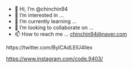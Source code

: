 - 👋 Hi, I’m @chinchin94
- 👀 I’m interested in ...
- 🌱 I’m currently learning ...
- 💞️ I’m looking to collaborate on ...
- 📫 How to reach me ...
chinchin94@naver.com
<!---
chinchin94/chinchin94 is a ✨ special ✨ repository because its `README.md` (this file) appears on your GitHub profile.
You can click the Preview link to take a look at your changes.
--->https://twitter.com/BylCAdLElU4llex
https://www.instagram.com/code.9403/

